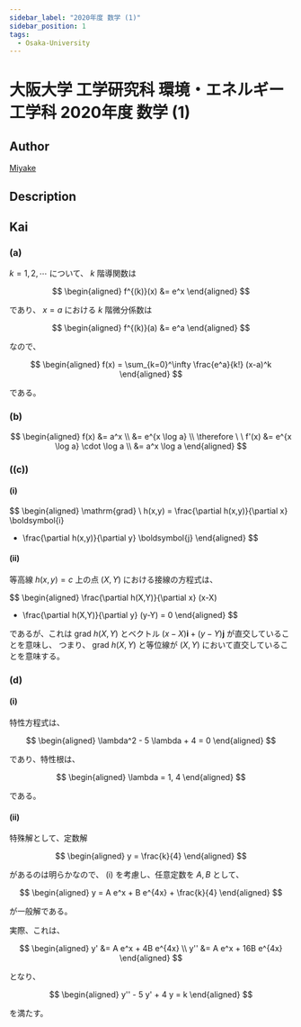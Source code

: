 ```yaml
---
sidebar_label: "2020年度 数学 (1)"
sidebar_position: 1
tags:
  - Osaka-University
---
```

# 大阪大学 工学研究科 環境・エネルギー工学科 2020年度 数学 (1)

## **Author**
[Miyake](https://miyake.github.io/exams/index.html)

## **Description**

## **Kai**
### (a)
$k=1,2,\cdots$ について、 $k$ 階導関数は

$$
\begin{aligned}
f^{(k)}(x) &= e^x
\end{aligned}
$$

であり、 $x=a$ における $k$ 階微分係数は

$$
\begin{aligned}
f^{(k)}(a) &= e^a
\end{aligned}
$$

なので、

$$
\begin{aligned}
f(x) = \sum_{k=0}^\infty \frac{e^a}{k!} (x-a)^k
\end{aligned}
$$

である。

### (b)

$$
\begin{aligned}
f(x)
&= a^x
\\
&= e^{x \log a}
\\
\therefore \ \ 
f'(x)
&= e^{x \log a} \cdot \log a
\\
&= a^x \log a
\end{aligned}
$$

### (\(c\))
#### (i)

$$
\begin{aligned}
\mathrm{grad} \ h(x,y)
= \frac{\partial h(x,y)}{\partial x} \boldsymbol{i}
+ \frac{\partial h(x,y)}{\partial y} \boldsymbol{j}
\end{aligned}
$$

#### (ii)
等高線 $h(x,y)=c$ 上の点 $(X,Y)$ における接線の方程式は、

$$
\begin{aligned}
\frac{\partial h(X,Y)}{\partial x} (x-X)
+ \frac{\partial h(X,Y)}{\partial y} (y-Y)
= 0
\end{aligned}
$$

であるが、これは $\mathrm{grad} \ h(X,Y)$ とベクトル
$(x-X) \boldsymbol{i} + (y-Y) \boldsymbol{j}$
が直交していることを意味し、
つまり、 $\mathrm{grad} \ h(X,Y)$ と等位線が $(X,Y)$ において直交していることを意味する。

### (d)
#### (i)
特性方程式は、

$$
\begin{aligned}
\lambda^2 - 5 \lambda + 4 = 0
\end{aligned}
$$

であり、特性根は、

$$
\begin{aligned}
\lambda = 1, 4
\end{aligned}
$$

である。

#### (ii)
特殊解として、定数解

$$
\begin{aligned}
y = \frac{k}{4}
\end{aligned}
$$

があるのは明らかなので、
(i) を考慮し、任意定数を $A, B$ として、

$$
\begin{aligned}
y = A e^x + B e^{4x} + \frac{k}{4}
\end{aligned}
$$

が一般解である。

実際、これは、

$$
\begin{aligned}
y'  &= A e^x + 4B e^{4x}
\\
y'' &= A e^x + 16B e^{4x}
\end{aligned}
$$

となり、

$$
\begin{aligned}
y'' - 5 y' + 4 y = k
\end{aligned}
$$

を満たす。